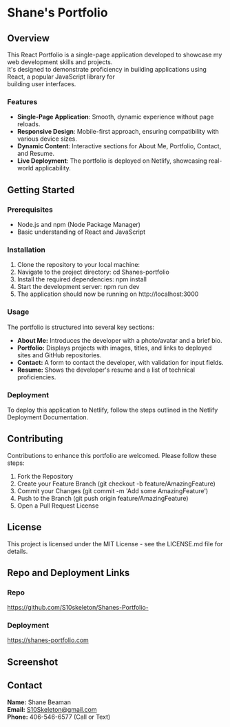# Shane's Portfolio

## Overview

This React Portfolio is a single-page application developed to showcase my web development skills and projects. <br>
It's designed to demonstrate proficiency in building applications using React, a popular JavaScript library for <br>
building user interfaces.

### Features

- **Single-Page Application**: Smooth, dynamic experience without page reloads.
- **Responsive Design**: Mobile-first approach, ensuring compatibility with various device sizes.
- **Dynamic Content**: Interactive sections for About Me, Portfolio, Contact, and Resume.
- **Live Deployment**: The portfolio is deployed on Netlify, showcasing real-world applicability.

## Getting Started

### Prerequisites

- Node.js and npm (Node Package Manager)
- Basic understanding of React and JavaScript

### Installation

1. Clone the repository to your local machine:
2. Navigate to the project directory: cd Shanes-portfolio
3. Install the required dependencies: npm install
4. Start the development server: npm run dev
5. The application should now be running on http://localhost:3000

### Usage
The portfolio is structured into several key sections:

- **About Me:** Introduces the developer with a photo/avatar and a brief bio.
- **Portfolio:** Displays projects with images, titles, and links to deployed sites and GitHub repositories.
- **Contact:** A form to contact the developer, with validation for input fields.
- **Resume:** Shows the developer's resume and a list of technical proficiencies.

### Deployment
To deploy this application to Netlify, follow the steps outlined in the Netlify Deployment Documentation.

## Contributing
Contributions to enhance this portfolio are welcomed. Please follow these steps:

1. Fork the Repository
2. Create your Feature Branch (git checkout -b feature/AmazingFeature)
3. Commit your Changes (git commit -m 'Add some AmazingFeature')
4. Push to the Branch (git push origin feature/AmazingFeature)
5. Open a Pull Request
License

## License
This project is licensed under the MIT License - see the LICENSE.md file for details.

## Repo and Deployment Links

### Repo
https://github.com/S10skeleton/Shanes-Portfolio-
### Deployment
https://shanes-portfolio.com 

## Screenshot 



## Contact
**Name:** Shane Beaman <br>
**Email:** S10Skeleton@gmail.com <br>
**Phone:** 406-546-6577 (Call or Text)


